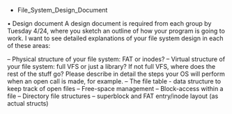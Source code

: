 - File_System_Design_Document

• Design document
A design document is required from each group by Tuesday 4/24, where you sketch an outline of how your program is going to work. 
I want to see detailed explanations of your file system design in each of these areas:


– Physical structure of your file system: FAT or inodes?
– Virtual structure of your file system: full VFS or just a library? If not full VFS, where does the rest of the stuff go? Please describe in detail the steps your OS will perform when an open call is made, for example.
– The file table - data structure to keep track of open files
– Free-space management
– Block-access within a file
– Directory file structures
– superblock and FAT entry/inode layout (as actual structs)